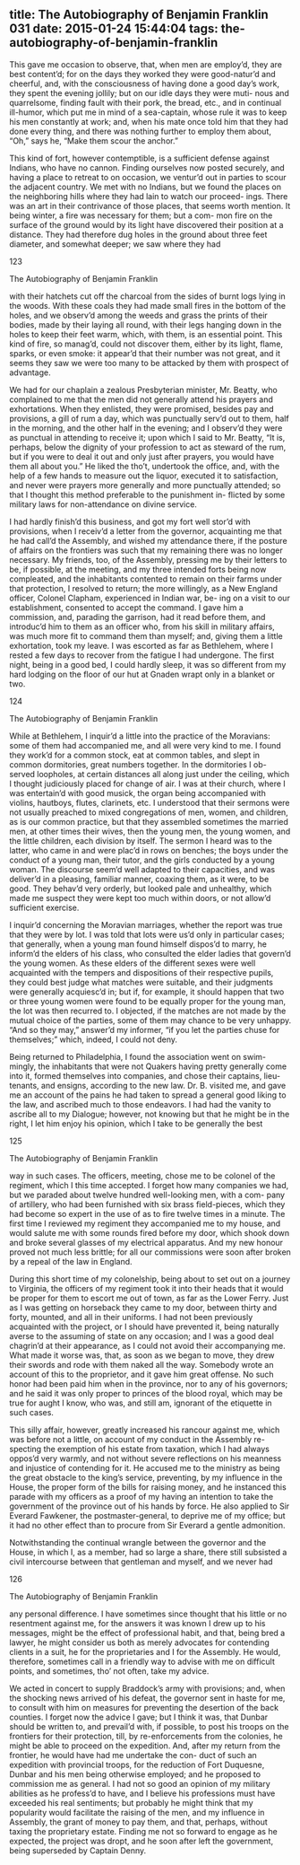 title: The Autobiography of Benjamin Franklin 031
date: 2015-01-24 15:44:04
tags: the-autobiography-of-benjamin-franklin
---

This gave me occasion to observe, that, when men are employ’d, they are best content’d; for on the days they worked they were good-natur’d and cheerful, and, with the consciousness of having done a good day’s work, they spent the evening jollily; but on our idle days they were muti- nous and quarrelsome, finding fault with their pork, the bread, etc., and in continual ill-humor, which put me in mind of a sea-captain, whose rule it was to keep his men constantly at work; and, when his mate once told him that they had done every thing, and there was nothing further to employ them about, “Oh,” says he, “Make them scour the anchor.”

This kind of fort, however contemptible, is a sufficient defense against Indians, who have no cannon. Finding ourselves now posted securely, and having a place to retreat to on occasion, we ventur’d out in parties to scour the adjacent country. We met with no Indians, but we found the places on the neighboring hills where they had lain to watch our proceed- ings. There was an art in their contrivance of those places, that seems worth mention. It being winter, a fire was necessary for them; but a com- mon fire on the surface of the ground would by its light have discovered their position at a distance. They had therefore dug holes in the ground about three feet diameter, and somewhat deeper; we saw where they had

123

The Autobiography of Benjamin Franklin

with their hatchets cut off the charcoal from the sides of burnt logs lying in the woods. With these coals they had made small fires in the bottom of the holes, and we observ’d among the weeds and grass the prints of their bodies, made by their laying all round, with their legs hanging down in the holes to keep their feet warm, which, with them, is an essential point. This kind of fire, so manag’d, could not discover them, either by its light, flame, sparks, or even smoke: it appear’d that their number was not great, and it seems they saw we were too many to be attacked by them with prospect of advantage.

We had for our chaplain a zealous Presbyterian minister, Mr. Beatty, who complained to me that the men did not generally attend his prayers and exhortations. When they enlisted, they were promised, besides pay and provisions, a gill of rum a day, which was punctually serv’d out to them, half in the morning, and the other half in the evening; and I observ’d they were as punctual in attending to receive it; upon which I said to Mr. Beatty, “It is, perhaps, below the dignity of your profession to act as steward of the rum, but if you were to deal it out and only just after prayers, you would have them all about you.” He liked the tho’t, undertook the office, and, with the help of a few hands to measure out the liquor, executed it to satisfaction, and never were prayers more generally and more punctually attended; so that I thought this method preferable to the punishment in- flicted by some military laws for non-attendance on divine service.

I had hardly finish’d this business, and got my fort well stor’d with provisions, when I receiv’d a letter from the governor, acquainting me that he had call’d the Assembly, and wished my attendance there, if the posture of affairs on the frontiers was such that my remaining there was no longer necessary. My friends, too, of the Assembly, pressing me by their letters to be, if possible, at the meeting, and my three intended forts being now compleated, and the inhabitants contented to remain on their farms under that protection, I resolved to return; the more willingly, as a New England officer, Colonel Clapham, experienced in Indian war, be- ing on a visit to our establishment, consented to accept the command. I gave him a commission, and, parading the garrison, had it read before them, and introduc’d him to them as an officer who, from his skill in military affairs, was much more fit to command them than myself; and, giving them a little exhortation, took my leave. I was escorted as far as Bethlehem, where I rested a few days to recover from the fatigue I had undergone. The first night, being in a good bed, I could hardly sleep, it was so different from my hard lodging on the floor of our hut at Gnaden wrapt only in a blanket or two.

124

The Autobiography of Benjamin Franklin

While at Bethlehem, I inquir’d a little into the practice of the Moravians: some of them had accompanied me, and all were very kind to me. I found they work’d for a common stock, eat at common tables, and slept in common dormitories, great numbers together. In the dormitories I ob- served loopholes, at certain distances all along just under the ceiling, which I thought judiciously placed for change of air. I was at their church, where I was entertain’d with good musick, the organ being accompanied with violins, hautboys, flutes, clarinets, etc. I understood that their sermons were not usually preached to mixed congregations of men, women, and children, as is our common practice, but that they assembled sometimes the married men, at other times their wives, then the young men, the young women, and the little children, each division by itself. The sermon I heard was to the latter, who came in and were plac’d in rows on benches; the boys under the conduct of a young man, their tutor, and the girls conducted by a young woman. The discourse seem’d well adapted to their capacities, and was deliver’d in a pleasing, familiar manner, coaxing them, as it were, to be good. They behav’d very orderly, but looked pale and unhealthy, which made me suspect they were kept too much within doors, or not allow’d sufficient exercise.

I inquir’d concerning the Moravian marriages, whether the report was true that they were by lot. I was told that lots were us’d only in particular cases; that generally, when a young man found himself dispos’d to marry, he inform’d the elders of his class, who consulted the elder ladies that govern’d the young women. As these elders of the different sexes were well acquainted with the tempers and dispositions of their respective pupils, they could best judge what matches were suitable, and their judgments were generally acquiesc’d in; but if, for example, it should happen that two or three young women were found to be equally proper for the young man, the lot was then recurred to. I objected, if the matches are not made by the mutual choice of the parties, some of them may chance to be very unhappy. “And so they may,” answer’d my informer, “if you let the parties chuse for themselves;” which, indeed, I could not deny.

Being returned to Philadelphia, I found the association went on swim- mingly, the inhabitants that were not Quakers having pretty generally come into it, formed themselves into companies, and chose their captains, lieu- tenants, and ensigns, according to the new law. Dr. B. visited me, and gave me an account of the pains he had taken to spread a general good liking to the law, and ascribed much to those endeavors. I had had the vanity to ascribe all to my Dialogue; however, not knowing but that he might be in the right, I let him enjoy his opinion, which I take to be generally the best

125

The Autobiography of Benjamin Franklin

way in such cases. The officers, meeting, chose me to be colonel of the regiment, which I this time accepted. I forget how many companies we had, but we paraded about twelve hundred well-looking men, with a com- pany of artillery, who had been furnished with six brass field-pieces, which they had become so expert in the use of as to fire twelve times in a minute. The first time I reviewed my regiment they accompanied me to my house, and would salute me with some rounds fired before my door, which shook down and broke several glasses of my electrical apparatus. And my new honour proved not much less brittle; for all our commissions were soon after broken by a repeal of the law in England.

During this short time of my colonelship, being about to set out on a journey to Virginia, the officers of my regiment took it into their heads that it would be proper for them to escort me out of town, as far as the Lower Ferry. Just as I was getting on horseback they came to my door, between thirty and forty, mounted, and all in their uniforms. I had not been previously acquainted with the project, or I should have prevented it, being naturally averse to the assuming of state on any occasion; and I was a good deal chagrin’d at their appearance, as I could not avoid their accompanying me. What made it worse was, that, as soon as we began to move, they drew their swords and rode with them naked all the way. Somebody wrote an account of this to the proprietor, and it gave him great offense. No such honor had been paid him when in the province, nor to any of his governors; and he said it was only proper to princes of the blood royal, which may be true for aught I know, who was, and still am, ignorant of the etiquette in such cases.

This silly affair, however, greatly increased his rancour against me, which was before not a little, on account of my conduct in the Assembly re- specting the exemption of his estate from taxation, which I had always oppos’d very warmly, and not without severe reflections on his meanness and injustice of contending for it. He accused me to the ministry as being the great obstacle to the king’s service, preventing, by my influence in the House, the proper form of the bills for raising money, and he instanced this parade with my officers as a proof of my having an intention to take the government of the province out of his hands by force. He also applied to Sir Everard Fawkener, the postmaster-general, to deprive me of my office; but it had no other effect than to procure from Sir Everard a gentle admonition.

Notwithstanding the continual wrangle between the governor and the House, in which I, as a member, had so large a share, there still subsisted a civil intercourse between that gentleman and myself, and we never had

126

The Autobiography of Benjamin Franklin

any personal difference. I have sometimes since thought that his little or no resentment against me, for the answers it was known I drew up to his messages, might be the effect of professional habit, and that, being bred a lawyer, he might consider us both as merely advocates for contending clients in a suit, he for the proprietaries and I for the Assembly. He would, therefore, sometimes call in a friendly way to advise with me on difficult points, and sometimes, tho’ not often, take my advice.

We acted in concert to supply Braddock’s army with provisions; and, when the shocking news arrived of his defeat, the governor sent in haste for me, to consult with him on measures for preventing the desertion of the back counties. I forget now the advice I gave; but I think it was, that Dunbar should be written to, and prevail’d with, if possible, to post his troops on the frontiers for their protection, till, by re-enforcements from the colonies, he might be able to proceed on the expedition. And, after my return from the frontier, he would have had me undertake the con- duct of such an expedition with provincial troops, for the reduction of Fort Duquesne, Dunbar and his men being otherwise employed; and he proposed to commission me as general. I had not so good an opinion of my military abilities as he profess’d to have, and I believe his professions must have exceeded his real sentiments; but probably he might think that my popularity would facilitate the raising of the men, and my influence in Assembly, the grant of money to pay them, and that, perhaps, without taxing the proprietary estate. Finding me not so forward to engage as he expected, the project was dropt, and he soon after left the government, being superseded by Captain Denny.

